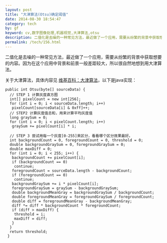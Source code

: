 ```yaml
---
layout: post
title: "大津算法(Otsu)确定阈值"
date: 2014-08-30 18:54:47
category: tech
by: gf
keyword: cv,数字图像处理,机器视觉,大津算法,otsu
description: 二值化是去噪的一种常见方法，最近做了一个应用，需要从纷繁的背景中获取想要的内容。因为在这个应用中背景和前景一般差距较大，所以很自然地想到用大津算法。关于大津算法，具体内
permalink: /tech/156.html
---
```

二值化是去噪的一种常见方法，最近做了一个应用，需要从纷繁的背景中获取想要的内容。因为在这个应用中背景和前景一般差距较大，所以很自然地想到用大津算法。

关于大津算法，具体内容见 [维基百科：大津算法][Link 1]，以下是java实现：

``````````
public int Otsu(byte[] sourceData) {
  // STEP 1 计算灰度直方图
  int[] pixelCount = new int[256];
  for (int i = 0; i < sourceData.length; i++)
   pixelCount[sourceData[i] & 0xff]++;
  // STEP2 计算灰度值总和，用来计算平均灰度值
  long graySum = 0;
  for (int i = 0; i < pixelCount.length; i++)
   graySum += pixelCount[i] * i;

  // STEP 3 尝试用每一个灰度[0-255]来区分，看看哪个区分效果最好。
  int backgroundCount = 0, foregroundCount = 0, threshold = 0;
  double backgroundGraySum = 0, foregroundGraySum = 0;
  double maxDiff = 0;
  for (int i = 0; i < 255; i++) {
   backgroundCount += pixelCount[i];
   if (backgroundCount == 0)
    continue;
   foregroundCount = sourceData.length - backgroundCount;
   if (foregroundCount == 0)
    continue;
   backgroundGraySum += i * pixelCount[i];
   foregroundGraySum = graySum - backgroundGraySum;
   double backgroundMeanGray = backgroundGraySum / backgroundCount;
   double foregroundMeanGray = foregroundGraySum / foregroundCount;
   double diff = foregroundMeanGray - backgroundMeanGray;
   diff *= diff * backgroundCount * foregroundCount;
   if (diff > maxDiff) {
    threshold = i;
    maxDiff = diff;
   }
  }
  return threshold;
 }
``````````


[Link 1]: http://zh.wikipedia.org/zh/%E5%A4%A7%E6%B4%A5%E7%AE%97%E6%B3%95